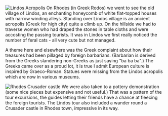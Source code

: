 ![Lindos Acropolis](lindos_acropolis.JPG)
On Rhodes (in Greek Rodos) we went to see the old village of Lindos, an enchanting honeycomb of white flat-topped houses with narrow winding alleys. Standing over Lindos village is an ancient acropolis (Greek for high city) quite a climb up. On the hillside we had to traverse women who had draped the stones in table cloths and were accosting the passing tourists. It was in Lindos we first really noticed the number of feral cats - all very cute but not managed.

A theme here and elsewhere was the Greek complaint about how their treasures had been pillaged by foreign barbarians. (Barbarian is derived from the Greeks slandering non-Greeks as just saying "ba ba ba".) The Greeks came over as a proud lot, it is true I admit European culture is inspired by Graeco-Roman. Statues were missing from the Lindos acropolis which are now in various museums.

![Rhodes Crusader castle](crusader_castle.JPG)
We were also taken to a pottery demonstration (some nice pieces but expensive and not useful.) That was a pattern of the tour excursions, the guides letting their friends have a chance at fleecing the foreign tourists. The Lindos tour also included a wander round a Crusader castle in Rhodes town, impressive in its way.
